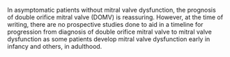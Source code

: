 In asymptomatic patients without mitral valve dysfunction, the prognosis of double orifice mitral valve (DOMV) is reassuring. However, at the time of writing, there are no prospective studies done to aid in a timeline for progression from diagnosis of double orifice mitral valve to mitral valve dysfunction as some patients develop mitral valve dysfunction early in infancy and others, in adulthood.